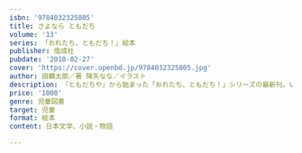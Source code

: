 ```yaml
---
isbn: '9784032325805'
title: さよなら ともだち
volume: '13'
series: 「おれたち、ともだち！」絵本
publisher: 偕成社
pubdate: '2018-02-27'
cover: 'https://cover.openbd.jp/9784032325805.jpg'
author: 田麟太郎／著 降矢なな／イラスト
description: 『ともだちや』から始まった「おれたち、ともだち！」シリーズの最新刊。いまやお互い大切な友だちとなったキツネとオオカミの、『ともだちや』以前のお話。
price: '1000'
genre: 児童図書
target: 児童
format: 絵本
content: 日本文学、小説・物語

---
```

